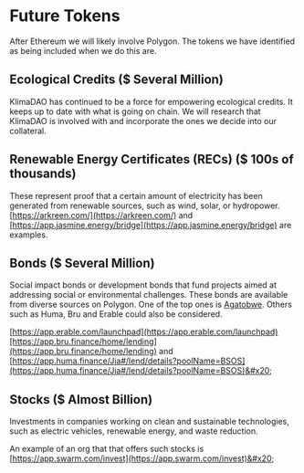 # Future Tokens

After Ethereum we will likely involve Polygon. The tokens we have identified as being included when we do this are.&#x20;

## Ecological Credits ($ Several Million)

KlimaDAO has continued to be a force for empowering ecological credits. It keeps up to date with what is going on chain. We will research that KlimaDAO is involved with and incorporate the ones we decide into our collateral.&#x20;

## Renewable Energy Certificates (RECs) ($ 100s of thousands)

These represent proof that a certain amount of electricity has been generated from renewable sources, such as wind, solar, or hydropower. [https://arkreen.com/](https://arkreen.com/) and [https://app.jasmine.energy/bridge](https://app.jasmine.energy/bridge) are examples.

## Bonds ($ Several Million)

Social impact bonds or development bonds that fund projects aimed at addressing social or environmental challenges. These bonds are available from diverse sources on Polygon. One of the top ones is [Agatobwe](https://www.agatobwe.eco/). Others such as Huma, Bru and Erable could also be considered.&#x20;

[https://app.erable.com/launchpad](https://app.erable.com/launchpad)[https://app.bru.finance/home/lending](https://app.bru.finance/home/lending) and [https://app.huma.finance/Jia#/lend/details?poolName=BSOS](https://app.huma.finance/Jia#/lend/details?poolName=BSOS)&#x20;

## Stocks ($ Almost Billion)

Investments in companies working on clean and sustainable technologies, such as electric vehicles, renewable energy, and waste reduction.

An example of an org that that offers such stocks is [https://app.swarm.com/invest](https://app.swarm.com/invest)&#x20;
